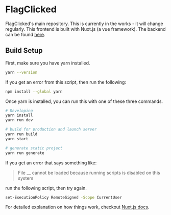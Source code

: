 # FlagClicked

FlagClicked's main repository. This is currently in the works - it will change regularly.
This frontend is built with Nuxt.js (a vue framework).
The backend can be found [here](https://github.com/FlagClicked/Backend). 

## Build Setup

First, make sure you have yarn installed.

```bash
yarn --version
```

If you get an error from this script, then run the following:

```bash
npm install --global yarn
```

Once yarn is installed, you can run this with one of these three commands.

```bash
# Developing
yarn install
yarn run dev

# build for production and launch server
yarn run build
yarn start

# generate static project
yarn run generate
```

If you get an error that says something like:

> File \_\_ cannot be loaded because running scripts is disabled on this system

run the following script, then try again.

```bash
set-ExecutionPolicy RemoteSigned -Scope CurrentUser
```

For detailed explanation on how things work, checkout [Nuxt.js docs](https://nuxtjs.org).
